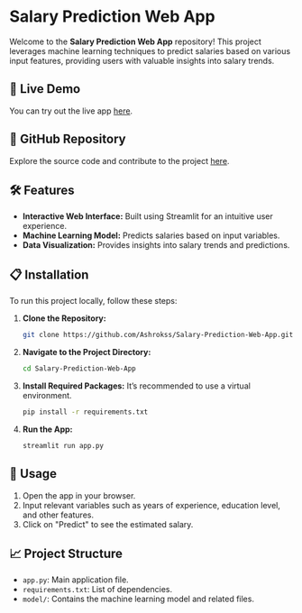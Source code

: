 # Salary Prediction Web App

Welcome to the **Salary Prediction Web App** repository! This project leverages machine learning techniques to predict salaries based on various input features, providing users with valuable insights into salary trends.

## 🚀 Live Demo

You can try out the live app [here](https://salary-prediction-web-app-ypsqpjmchokzoeuzp5k884.streamlit.app/).

## 📂 GitHub Repository

Explore the source code and contribute to the project [here](https://github.com/Ashrokss/Salary-Prediction-Web-App).

## 🛠️ Features

- **Interactive Web Interface:** Built using Streamlit for an intuitive user experience.
- **Machine Learning Model:** Predicts salaries based on input variables.
- **Data Visualization:** Provides insights into salary trends and predictions.

## 📋 Installation

To run this project locally, follow these steps:

1. **Clone the Repository:**
    ```bash
    git clone https://github.com/Ashrokss/Salary-Prediction-Web-App.git
    ```
2. **Navigate to the Project Directory:**
    ```bash
    cd Salary-Prediction-Web-App
    ```
3. **Install Required Packages:**
    It’s recommended to use a virtual environment.
    ```bash
    pip install -r requirements.txt
    ```
4. **Run the App:**
    ```bash
    streamlit run app.py
    ```

## 📝 Usage

1. Open the app in your browser.
2. Input relevant variables such as years of experience, education level, and other features.
3. Click on "Predict" to see the estimated salary.

## 📈 Project Structure

- `app.py`: Main application file.
- `requirements.txt`: List of dependencies.
- `model/`: Contains the machine learning model and related files.
